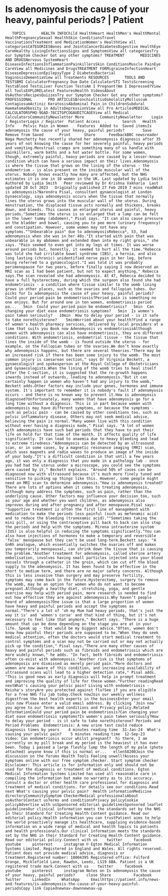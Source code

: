 # Is adenomyosis the cause of your heavy, painful periods? | Patient

       TOPICS       HEALTH INFOChild HealthHeart HealthMen's HealthMental HealthPregnancySexual HealthSkin ConditionsTravel VaccinationsTreatment and MedicationWomen's HealthView all categoriesCATEGORIESBones and JointsCancerDiabetesDigestive HealthEye CareHealthy LivingInfectionsSigns and SymptomsView all categoriesTry our Symptom Checker Got any other symptoms? TREATMENT       MEDICINES AND DRUGSNervous SystemHeart DiseaseInfectionsInflammationPainkillersSkin ConditionsMuscle PainEye CareView all Medicines and DrugsTREATMENT FORMigraineInfectionHeart DiseaseDepressionEpilepsyType 2 DiabetesBacterial VaginosisDementiaView all Treatments RESOURCES       TOOLS AND TESTSBMI CalculatorPregnancy Due Date CalculatorSTI TestsScreening TestsBlood TestsLiver Function TestsAm I Pregnant?Am I Depressed?View all ToolsEXPLORELatest FeaturesHealth VideosAbout UsAuthorsRecipesQuizzesTry our Symptom Checker Got any other symptoms? PROFESSIONAL       PRO ARTICLESBronchiolitisOsmolalityMolluscum ContagiosumActinic KeratosisAbdominal Pain in ChildrenSubdural HaematomaObesity in AdultsDepressionView all Pro ArticlesMEDICAL CALCULATORSPHQ-9GAD-76CITGPCOGAUDITCAGEView all Medical CalculatorsCommunityNewsletter More       CommunityNewsletter    Login / RegisterLogin / Register  Patient Access  .       Search   Health Info    Pelvic Pain in Women    Features  Added to  Saved itemsIs adenomyosis the cause of your heavy, painful periods?        Save       Remove from Saved       Print      Share      FeedbackBBC newsreader Naga Munchetty has recently shared her adenomyosis diagnosis after 35 years of not knowing the cause for her severely painful, heavy periods and vomiting.Menstrual cramps are something many of us handle with painkillers, warm baths and a hot water bottle. For some women, though, extremely painful, heavy periods are caused by a lesser-known condition which can have a serious impact on their lives.Adenomyosis is where the tissue that grows on the lining of the uterus - the endometrium - is also present on the inside muscular wall of the uterus. Nobody knows exactly how many are affected, but the NHS estimates it is one in 10 women in the UK. Last updated by Lydia Smith   Authored by Lydia Smith   Peer reviewed by Dr Krishna Vakharia  Last updated 20 Oct 2023   Originally published 27 Feb 2019 7 mins readWhat is adenomyosis?Narendra Pisal, consultant gynaecologist at London Gynaecology, says adenomyosis occurs when the tissue that normally lines the uterus grows into the muscular wall of the uterus. During menstruation, the displaced tissue acts normally and thickens, breaks down, and bleeds. This causes an enlarged uterus and painful, heavy periods."Sometimes the uterus is so enlarged that a lump can be felt in the lower tummy (abdomen)," Pisal says. "It can also cause pressure on the bladder and bowel, causing you to pee more (urinary frequency) and constipation. However, some women may not have any symptoms.""Unbearable pain" due to adenomyosisRebecca*, 53, had adenomyosis when she was in her 40s."It started with pain that was unbearable in my abdomen and extended down into my right groin," she says. "Pain seemed to even get into my legs at times. It was worse around periods but, honestly, it seemed to hurt all the time."Rebecca was told she had irritable bowel syndrome (IBS), a hernia, and also long lasting (chronic) unidentified nerve pain in her leg, before being referred to a gynaecologist."I was told it was probably perimenopause for two years, before finally saying I now deserved an MRI scan as I had been patient, but not to expect anything," Rebecca says.The scan revealed she had adenomyosis. At 47, Rebecca decided to have a full hysterectomy, during which the surgeon also found she had endometriosis - a condition where tissue similar to the womb lining grows in other places, such as the ovaries and fallopian tubes. Our picks for Is adenomyosis the cause of your heavy, painful periods? Could your period pain be endometriosis?Period pain is something no one enjoys. But for around one in ten women, endometriosis period pa...   5min  Could your period pain be endometriosis?   5min  Can changing your diet ease endometriosis symptoms?   5min  Is women's pain taken seriously?   10min  How to delay your period - is it safe to take norethisterone?    5minWorried about your health?Find a range of women's health pharmacy services, delivered by local providers at a time that suits you Book now Adenomyosis vs endometriosisAlthough women with adenomyosis can also have endometriosis, they are different conditions. With endometriosis, endometrial tissue - the tissue that lines the inside of the womb - is found outside the uterus - for example, on the Fallopian tubes or the ovaries.We don’t know exactly why adenomyosis happens, but there are several theories."There may be an increased risk if there has been some injury to the womb. The most common injury is caesarean section," says Dr Virginia Beckett, a gynaecologist and spokesperson at the Royal College of Obstetricians and Gynaecologists.When the lining of the womb tries to heal itself after the C-section, it is suggested that the re-growth happens inwards instead of outwards, leading to adenomyosis."But it can certainly happen in women who haven't had any injury to the womb," Beckett adds.Other factors may include your genes, hormones and immune system. It's important to remember it is nobody's fault if adenomyosis occurs - and there is no known way to prevent it.How is adenomyosis diagnosed?Unfortunately, many women that have adenomyosis go for a long time without a diagnosis. This is in part because women with adenomyosis may have different symptoms, or because the symptoms - such as pelvic pain - can be caused by other conditions too, such as pelvic inflammatory disease. Others may not seek medical advice, believing the pain is normal."Many women live with this condition without ever having a diagnosis made," Pisal says. "A lot of women with adenomyosis have such bad periods that they have to put their life on hold for that time of the month. It affects quality of life significantly. It can lead to anaemia due to heavy bleeding and lead to extreme tiredness."Adenomyosis can be detected by an ultrasound scan, or in some cases, by a magnetic resonance imaging (MRI) scan, which uses magnets and radio waves to produce an image of the inside of your body."It's a difficult condition in that until a few years ago, it was only a diagnosis that you made in a pathology lab - once you had had the uterus under a microscope, you could see the symptoms were caused by it," Beckett explains. "Around 50% of cases can be diagnosed now with ultrasound because it's much more finely tuned and sensitive to picking up things like this. However, some people might need an MRI scan to determine adenomyosis."How is adenomyosis treated?There are lots of options when it comes to treating adenomyosis, although many address the symptoms, such as pain, rather than the underlying cause. Other factors may influence your decision too, such as your age and whether you want children, as adenomyosis also improves during and after pregnancy and after menopause.Pisal says: "Supportive treatment is often the first line of management with medication to make the periods less painful (such as mefenamic acid) and to reduce the bleeding (tranexamic acid).""Sometimes taking the mini pill, or using the contraceptive pill back to back can also stop the periods and help with the symptoms. Mirena intrauterine system (IUS) is also helpful in reducing the symptoms significantly."You can also have injections of hormones to make a temporary and reversible 'false' menopause but they can't be used long-term.Beckett says: "A GnRh analogue, which essentially switches the ovaries off and makes you temporarily menopausal, can shrink down the tissue that is causing the problem."Another treatment for adenomyosis, called uterine artery embolisation, involves having small particles injected into your blood vessels through a catheter in the groin, which can cut off the blood supply to the adenomyosis. It has been found to be effective in the short to medium term, and there are no major safety concerns. Although this is less invasive than surgery and may preserve fertility, symptoms may come back in the future.Hysterectomy, surgery to remove the womb, may be an option for women who do not want to become pregnant.Although a healthy diet, stretching, yoga, and gentle exercise may help with period pain, more research is needed to find out how effective they are against adenomyosis.Why haven’t people heard of adenomyosis?One issue is that a large proportion of women have heavy and painful periods and accept the symptoms as normal."There's a lot of ‘oh my Mum had heavy periods, that's just the way it is' and 'women's curse' and that kind of thing, but it's not necessary to feel like that anymore," Beckett says. "There is a huge amount that can be done depending on the stage you are at in your life. Speak up - that would be my biggest advice."Often, women don't know how painful their periods are supposed to be."When they do seek medical attention, often the doctors would start medical treatment to control symptoms and a scan may not be carried out or may not actually pick up the condition," Pisal says."There are many other causes of heavy and painful periods such as fibroids and endometriosis which are more widely known," he adds. "In fact, both fibroids and endometriosis often co-exist with adenomyosis."Another risk is that symptoms of adenomyosis are dismissed as merely period pain."More doctors and women are now aware of this condition, and increasing availability of ultrasound scans will lead to a higher detection rate," Pisal adds. "This is good news as early diagnosis will help in prompt treatment and improving the quality of life for these women."Further readingRead nextWhat's causing your pelvic pain? Living with endometriosis - Keisha's storyAre you protected against flu?See if you are eligible for a free NHS flu jab today.Check nowJoin our weekly wellness digestfrom the best health experts in the businessEnter your email   Join now Please enter a valid email address. By clicking ‘Join now’ you agree to our Terms and conditions and Privacy policy.Related InformationCould your period pain be endometriosis?Can changing your diet ease endometriosis symptoms?Is women's pain taken seriously?How to delay your period - is it safe to take norethisterone? Periods and Period Problems  Endometriosis: A new urine test could reduce diagnosis times by years    4 minutes reading time  31-Jan-24  What's causing your pelvic pain?    5 minutes reading time  12-Sep-23       Video: Can endometriosis occur whilst pregnant?  hi there, I am currently on my pill break and my period is the heaviest it has ever been. Today i passed a large fleshly lump the length of my palm (photo attached) anyone know if this is normal or...   ellen58200Join the discussion on the forums Health Tools Feeling unwell?Assess your symptoms online with our free symptom checker. Start symptom checker Disclaimer: This article is for information only and should not be used for the diagnosis or treatment of medical conditions. Egton Medical Information Systems Limited has used all reasonable care in compiling the information but make no warranty as to its accuracy. Consult a doctor or other health care professional for diagnosis and treatment of medical conditions. For details see our conditions.Read next What's causing your pelvic pain?  Health informationMedicine directoryCommunitySymptom CheckerMedical professionalsAbout usAuthorsContact usTerms and conditionsPrivacy policyCookie policyAdvertise with usSponsored editorial guidelinesSponsored leaflet guidelinesOur clinical information meets the standards set by the NHS in their Standard for Creating Health Content guidance. Read our editorial policy.Health information you can trustPatient aims to help the world proactively manage its healthcare, supplying evidence-based information on a wide range of medical and health topics to patients and health professionals.Our clinical information meets the standards set by the NHS in their Standard for Creating Health Content guidance. Read our editorial policy.Connect with us    twitter     facebook     youtube     pinterest     instagram © Egton Medical Information Systems Limited. Registered in England and Wales. All rights reserved. Patient does not provide medical advice, diagnosis or treatment.Registered number: 10004395 Registered office: Fulford Grange, Micklefield Lane, Rawdon, Leeds, LS19 6BA. Patient is a UK registered trade mark.Connect with us    twitter     facebook     youtube     pinterest     instagram Notes on Is adenomyosis the cause of your heavy, painful periods?     close Share          Facebook     Twitter     LinkedIn     WhatsApp     Emailhttps://patient.info/news-and-features/is-adenomyosis-the-cause-of-your-heavy-painful-periodsCopy link Copiednewnav-downnewnav-up


